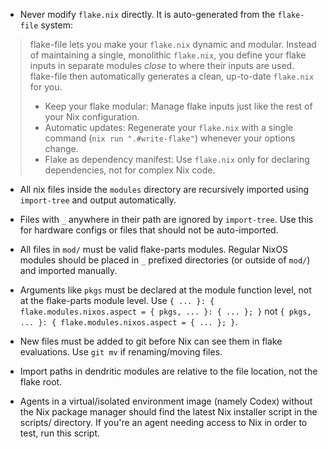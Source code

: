 - Never modify `flake.nix` directly. It is auto-generated from the `flake-file` system:

> flake-file lets you make your `flake.nix` dynamic and modular. Instead of maintaining a single, monolithic `flake.nix`, you define your flake inputs in separate modules _close_ to where their inputs are used. flake-file then automatically generates a clean, up-to-date `flake.nix` for you.
>
> - Keep your flake modular: Manage flake inputs just like the rest of your Nix configuration.
> - Automatic updates: Regenerate your `flake.nix` with a single command (`nix run ".#write-flake"`) whenever your options change.
> - Flake as dependency manifest: Use `flake.nix` only for declaring dependencies, not for complex Nix code.

- All nix files inside the `modules` directory are recursively imported using `import-tree` and output automatically.

- Files with `_` anywhere in their path are ignored by `import-tree`. Use this for hardware configs or files that should not be auto-imported.

- All files in `mod/` must be valid flake-parts modules. Regular NixOS modules should be placed in `_` prefixed directories (or outside of `mod/`) and imported manually.

- Arguments like `pkgs` must be declared at the module function level, not at the flake-parts module level. Use `{ ... }: { flake.modules.nixos.aspect = { pkgs, ... }: { ... }; }` not `{ pkgs, ... }: { flake.modules.nixos.aspect = { ... }; }`.

- New files must be added to git before Nix can see them in flake evaluations. Use `git mv` if renaming/moving files.

- Import paths in dendritic modules are relative to the file location, not the flake root.

- Agents in a virtual/isolated environment image (namely Codex) without the Nix package manager should find the latest Nix installer script in the scripts/ directory. If you're an agent needing access to Nix in order to test, run this script.
